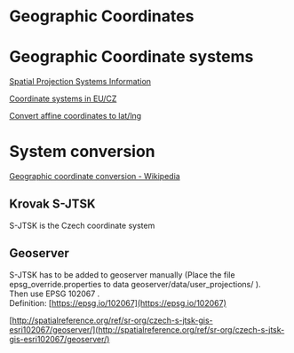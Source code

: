 # Geographic Coordinates



# Geographic Coordinate systems

[Spatial Projection Systems Information](http://spatialreference.org/)
  
[Coordinate systems in EU/CZ](http://help.maptiler.org/coordinates/europe/cz)  

[Convert affine coordinates to lat/lng](https://gis.stackexchange.com/questions/8392/how-do-i-convert-affine-coordinates-to-lat-lng)



# System conversion

[Geographic coordinate conversion - Wikipedia](https://en.wikipedia.org/wiki/Geographic_coordinate_conversion)

## Krovak S-JTSK

S-JTSK is the Czech coordinate system  



## Geoserver

  
S-JTSK has to be added to geoserver manually (Place the file epsg_override.properties to data geoserver/data/user_projections/ ).  
Then use EPSG 102067 .  
Definition: [https://epsg.io/102067](https://epsg.io/102067)  
  
[http://spatialreference.org/ref/sr-org/czech-s-jtsk-gis-esri102067/geoserver/](http://spatialreference.org/ref/sr-org/czech-s-jtsk-gis-esri102067/geoserver/)  
  

